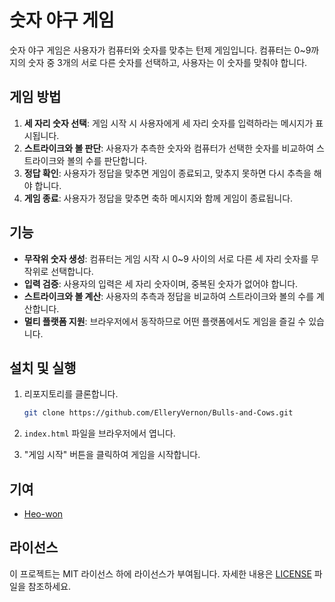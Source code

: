 # 숫자 야구 게임

숫자 야구 게임은 사용자가 컴퓨터와 숫자를 맞추는 턴제 게임입니다. 컴퓨터는 0~9까지의 숫자 중 3개의 서로 다른 숫자를 선택하고, 사용자는 이 숫자를 맞춰야 합니다.

## 게임 방법

1. **세 자리 숫자 선택**: 게임 시작 시 사용자에게 세 자리 숫자를 입력하라는 메시지가 표시됩니다.
2. **스트라이크와 볼 판단**: 사용자가 추측한 숫자와 컴퓨터가 선택한 숫자를 비교하여 스트라이크와 볼의 수를 판단합니다.
3. **정답 확인**: 사용자가 정답을 맞추면 게임이 종료되고, 맞추지 못하면 다시 추측을 해야 합니다.
4. **게임 종료**: 사용자가 정답을 맞추면 축하 메시지와 함께 게임이 종료됩니다.

## 기능

- **무작위 숫자 생성**: 컴퓨터는 게임 시작 시 0~9 사이의 서로 다른 세 자리 숫자를 무작위로 선택합니다.
- **입력 검증**: 사용자의 입력은 세 자리 숫자이며, 중복된 숫자가 없어야 합니다.
- **스트라이크와 볼 계산**: 사용자의 추측과 정답을 비교하여 스트라이크와 볼의 수를 계산합니다.
- **멀티 플랫폼 지원**: 브라우저에서 동작하므로 어떤 플랫폼에서도 게임을 즐길 수 있습니다.

## 설치 및 실행

1. 리포지토리를 클론합니다.

   ```bash
   git clone https://github.com/ElleryVernon/Bulls-and-Cows.git
   ```

2. `index.html` 파일을 브라우저에서 엽니다.

3. "게임 시작" 버튼을 클릭하여 게임을 시작합니다.

## 기여

- [Heo-won](https://github.com/Heo-won)

## 라이선스

이 프로젝트는 MIT 라이선스 하에 라이선스가 부여됩니다. 자세한 내용은 [LICENSE](LICENSE) 파일을 참조하세요.
